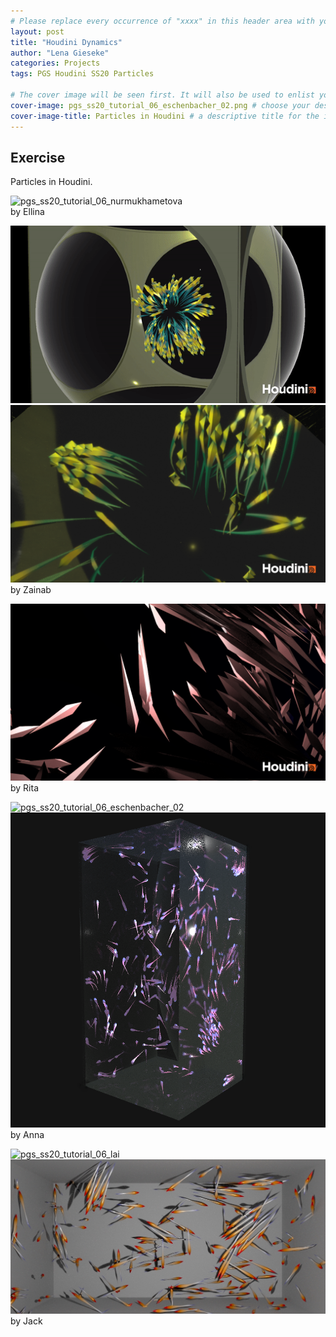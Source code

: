 ```yaml
---
# Please replace every occurrence of "xxxx" in this header area with your personal information.
layout: post
title: "Houdini Dynamics"
author: "Lena Gieseke"
categories: Projects
tags: PGS Houdini SS20 Particles

# The cover image will be seen first. It will also be used to enlist your project amonst others.
cover-image: pgs_ss20_tutorial_06_eschenbacher_02.png # choose your desired image file format — must be supported by web browsers — only one
cover-image-title: Particles in Houdini # a descriptive title for the image
---
```


## Exercise

Particles in Houdini.

![pgs_ss20_tutorial_06_nurmukhametova](pgs_ss20_tutorial_06_nurmukhametova.gif)  
by Ellina

![pgs_ss20_tutorial_06](pgs_ss20_tutorial_06.gif)  
![tutorial_06_swarm_tariq_02](tutorial_06_swarm_tariq_02.png)  
by Zainab


![pgs_eperjesi_fish](pgs_eperjesi_fish.png)  
by Rita

![pgs_ss20_tutorial_06_eschenbacher_02](pgs_ss20_tutorial_06_eschenbacher_02.gif)  
![pgs_ss20_tutorial_06_eschenbacher_02](pgs_ss20_tutorial_06_eschenbacher_02.png)  
by Anna

![pgs_ss20_tutorial_06_lai](pgs_ss20_tutorial_06_lai.gif)  
![pgs_ss20_tutorial_06_lai_03](pgs_ss20_tutorial_06_lai_03.png)  
by Jack

